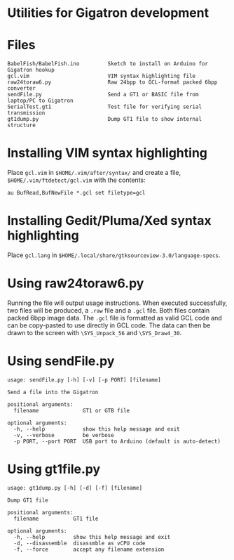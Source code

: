 Utilities for Gigatron development
==================================

Files
=====
```
BabelFish/BabelFish.ino         Sketch to install on Arduino for Gigatron hookup
gcl.vim                         VIM syntax highlighting file
raw24toraw6.py                  Raw 24bpp to GCL-format packed 6bpp converter
sendFile.py                     Send a GT1 or BASIC file from laptop/PC to Gigatron
SerialTest.gt1                  Test file for verifying serial transmission
gt1dump.py                      Dump GT1 file to show internal structure
```

Installing VIM syntax highlighting
==================================

Place `gcl.vim` in `$HOME/.vim/after/syntax/` and create a file,
`$HOME/.vim/ftdetect/gcl.vim` with the contents:

```
au BufRead,BufNewFile *.gcl set filetype=gcl
```

Installing Gedit/Pluma/Xed syntax highlighting
==============================================

Place `gcl.lang` in `$HOME/.local/share/gtksourceview-3.0/language-specs`.

Using raw24toraw6.py
====================

Running the file will output usage instructions. When executed successfully,
two files will be produced, a `.raw` file and a `.gcl` file. Both files contain
packed 6bpp image data. The `.gcl` file is formatted as valid GCL code and can
be copy-pasted to use directly in GCL code. The data can then be drawn to the
screen with `\SYS_Unpack_56` and `\SYS_Draw4_30`.

Using sendFile.py
=================

```
usage: sendFile.py [-h] [-v] [-p PORT] [filename]

Send a file into the Gigatron

positional arguments:
  filename              GT1 or GTB file

optional arguments:
  -h, --help            show this help message and exit
  -v, --verbose         be verbose
  -p PORT, --port PORT  USB port to Arduino (default is auto-detect)
```

Using gt1file.py
================

```
usage: gt1dump.py [-h] [-d] [-f] [filename]

Dump GT1 file

positional arguments:
  filename           GT1 file

optional arguments:
  -h, --help         show this help message and exit
  -d, --disassemble  disassmble as vCPU code
  -f, --force        accept any filename extension
```
